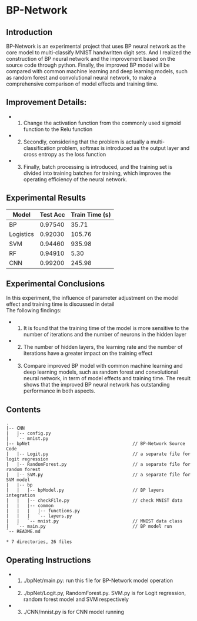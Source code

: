 # BP-Network

## Introduction

BP-Network is an experimental project that uses BP neural network as the core model to multi-classify MNIST handwritten digit sets. And I realized the construction of BP neural network and the improvement based on the source code through python.
Finally, the improved BP model will be compared with common machine learning and deep learning models, such as random forest and convolutional neural network, to make a comprehensive comparison of model effects and training time.

## Improvement Details:

- 1. Change the activation function from the commonly used sigmoid function to the Relu function<br>
- 2. Secondly, considering that the problem is actually a multi-classification problem, softmax is introduced as the output layer and cross entropy as the loss function<br>
- 3. Finally, batch processing is introduced, and the training set is divided into training batches for training, which improves the operating efficiency of the neural network.<br>

## Experimental Results

| Model | Test Acc | Train Time (s)|
| ------ | ------ | ------ |
| BP | 0.97540 | 35.71 |
| Logistics | 0.92030 | 105.76 |
| SVM | 0.94460 | 935.98 |
| RF | 0.94910 | 5.30 |
| CNN | 0.99200 | 245.98 |

## Experimental Conclusions

In this experiment, the influence of parameter adjustment on the model effect and training time is discussed in detail<br>
The following findings:<br>
- 1. It is found that the training time of the model is more sensitive to the number of iterations and the number of neurons in the hidden layer<br>
- 2. The number of hidden layers, the learning rate and the number of iterations have a greater impact on the training effect<br>
- 3. Compare improved BP model with common machine learning and deep learning models, such as random forest and convolutional neural network, in term of model effects and training time. The result shows that the improved BP neural network has outstanding performance in both aspects. <br>

## Contents
```
.
|-- CNN
|   |-- config.py 							     
|   `-- mnist.py    							
|-- bpNet                                       // BP-Network Source Code
|   |-- Logit.py                                // a separate file for logit regression
|   |-- RandomForest.py                         // a separate file for random forest 
|   |-- SVM.py                                  // a separate file for SVM model
|   |-- bp
|   |   |-- bpModel.py                          // BP layers integration 
|   |   |-- checkFile.py                        // check MNIST data 
|   |   |-- common                              
|   |   |   |-- functions.py                   
|   |   |   `-- layers.py
|   |   `-- mnist.py                            // MNIST data class
|   `-- main.py                                 // BP model run
`-- README.md 

* 7 directories, 26 files 
```
## Operating Instructions

- 1. ./bpNet/main.py: run this file for BP-Network model operation
- 2. ./bpNet/Logit.py, RandomForest.py. SVM.py is for Logit regression, random forest model and SVM respectively
- 3. ./CNN/mnist.py is for CNN model running
